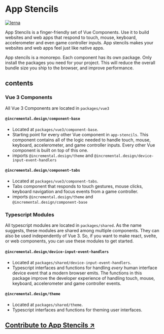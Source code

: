 # App Stencils

[![lerna](https://img.shields.io/badge/maintained%20with-lerna-cc00ff.svg)](https://lerna.js.org/)

App Stencils is a finger-friendly set of Vue Components. Use it to build websites and web apps that respond to touch, mouse, keyboard, accelerometer and even game controller inputs. App stencils makes your websites and web apps feel just like native apps.

App stencils is a monorepo. Each component has its own package. Only install the packages you need for your project. This will reduce the overall bundle size you ship to the browser, and improve performance.

## contents

### Vue 3 Components

All Vue 3 Components are located in `packages/vue3`

#### `@incremental.design/component-base`
* Located at `packages/vue3/component-base`.
* Starting point for every other Vue component in `app-stencils`. This component contains all of the logic needed to handle touch, mouse, keyboard, accelerometer, and game controller inputs. Every other Vue component is built on top of this one.
* imports `@incremental.design/theme` and `@incremental.design/device-input-event-handlers`

#### `@incremental.design/component-tabs`
* Located at `packages/vue3/component-tabs`.
* Tabs component that responds to touch gestures, mouse clicks, keyboard navigation and focus events from a game controller.
* imports `@incremental.design/theme` and `@incremental.design/component-base`

### Typescript Modules

All typescript modules are located in `packages/shared`. As the name suggests, these modules are shared among multiple components. They can also be used independently of Vue 3. So, if you want to make react, svelte, or web components, you can use these modules to get started.

#### `@incremental.design/device-input-event-handlers`
* Located at `packages/shared/device-input-event-handlers`.
* Typescript interfaces and functions for handling _every_ human interface device event that a modern browser emits. The functions in this package improve the developer experience of handling touch, mouse, keyboard, accelerometer and game controller events.

#### `@incremental.design/theme`
* Located at `packages/shared/theme`.
* Typescript interfaces and functions for theming user interfaces.

## [Contribute to App Stencils ↗](./CONTRIBUTE.md)


<!-- 
==================

vue websites:

vitedge only (drop to ssr if >1mb) 
vitest + playwright
vite plugin pwa
typescript (done)
Editorconfig
pinia
partytown
supertokens (eventually)
surrealdb in browser (eventually)
uxlens
strapi or directus for content api ... or maybe just supabase?

some kind of caching strategy??

for this repo, all of the site content will be served from strapi

==================

vue libraries

vitest + playwright
editorconfig (no prettier, no eslint)

typescript (done)
some way to bundle <style> blocks (done w <style module>)


==================
-->
